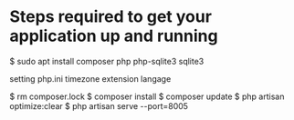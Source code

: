 # Steps required to get your application up and running
$ sudo apt install composer php php-sqlite3 sqlite3

setting php.ini timezone extension langage

$ rm composer.lock
$ composer install
$ composer update
$ php artisan optimize:clear
$ php artisan serve --port=8005
